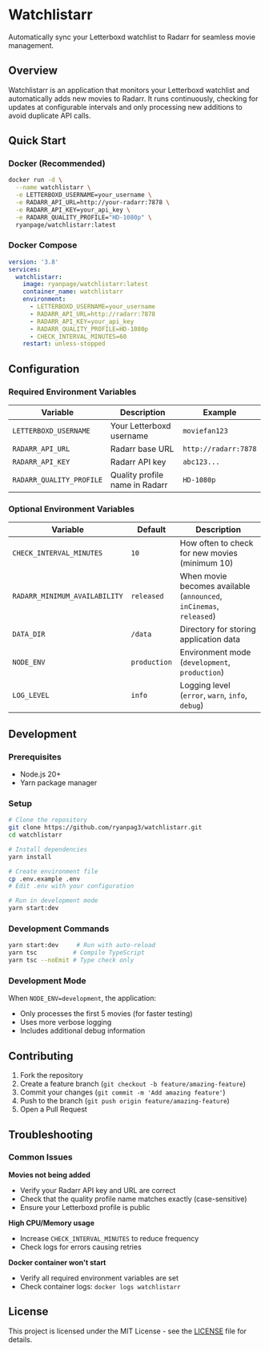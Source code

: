 # Watchlistarr

Automatically sync your Letterboxd watchlist to Radarr for seamless movie management.

## Overview

Watchlistarr is an application that monitors your Letterboxd watchlist and automatically adds new movies to Radarr. It runs continuously, checking for updates at configurable intervals and only processing new additions to avoid duplicate API calls.

## Quick Start

### Docker (Recommended)

```bash
docker run -d \
  --name watchlistarr \
  -e LETTERBOXD_USERNAME=your_username \
  -e RADARR_API_URL=http://your-radarr:7878 \
  -e RADARR_API_KEY=your_api_key \
  -e RADARR_QUALITY_PROFILE="HD-1080p" \
  ryanpage/watchlistarr:latest
```

### Docker Compose

```yaml
version: '3.8'
services:
  watchlistarr:
    image: ryanpage/watchlistarr:latest
    container_name: watchlistarr
    environment:
      - LETTERBOXD_USERNAME=your_username
      - RADARR_API_URL=http://radarr:7878
      - RADARR_API_KEY=your_api_key
      - RADARR_QUALITY_PROFILE=HD-1080p
      - CHECK_INTERVAL_MINUTES=60
    restart: unless-stopped
```

## Configuration

### Required Environment Variables

| Variable | Description | Example |
|----------|-------------|---------|
| `LETTERBOXD_USERNAME` | Your Letterboxd username | `moviefan123` |
| `RADARR_API_URL` | Radarr base URL | `http://radarr:7878` |
| `RADARR_API_KEY` | Radarr API key | `abc123...` |
| `RADARR_QUALITY_PROFILE` | Quality profile name in Radarr | `HD-1080p` |

### Optional Environment Variables

| Variable | Default | Description |
|----------|---------|-------------|
| `CHECK_INTERVAL_MINUTES` | `10` | How often to check for new movies (minimum 10) |
| `RADARR_MINIMUM_AVAILABILITY` | `released` | When movie becomes available (`announced`, `inCinemas`, `released`) |
| `DATA_DIR` | `/data` | Directory for storing application data |
| `NODE_ENV` | `production` | Environment mode (`development`, `production`) |
| `LOG_LEVEL` | `info` | Logging level (`error`, `warn`, `info`, `debug`) |

## Development

### Prerequisites

- Node.js 20+
- Yarn package manager

### Setup

```bash
# Clone the repository
git clone https://github.com/ryanpag3/watchlistarr.git
cd watchlistarr

# Install dependencies
yarn install

# Create environment file
cp .env.example .env
# Edit .env with your configuration

# Run in development mode
yarn start:dev
```

### Development Commands

```bash
yarn start:dev     # Run with auto-reload
yarn tsc          # Compile TypeScript
yarn tsc --noEmit # Type check only
```

### Development Mode

When `NODE_ENV=development`, the application:
- Only processes the first 5 movies (for faster testing)
- Uses more verbose logging
- Includes additional debug information

## Contributing

1. Fork the repository
2. Create a feature branch (`git checkout -b feature/amazing-feature`)
3. Commit your changes (`git commit -m 'Add amazing feature'`)
4. Push to the branch (`git push origin feature/amazing-feature`)
5. Open a Pull Request

## Troubleshooting

### Common Issues

**Movies not being added**
- Verify your Radarr API key and URL are correct
- Check that the quality profile name matches exactly (case-sensitive)
- Ensure your Letterboxd profile is public

**High CPU/Memory usage**
- Increase `CHECK_INTERVAL_MINUTES` to reduce frequency
- Check logs for errors causing retries

**Docker container won't start**
- Verify all required environment variables are set
- Check container logs: `docker logs watchlistarr`

## License

This project is licensed under the MIT License - see the [LICENSE](LICENSE) file for details.